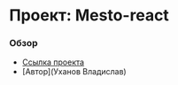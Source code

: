 # Проект: Mesto-react

### Обзор

* [Ссылка проекта](https://vladko-89.github.io/mesto-react/)
* [Автор](Уханов Владислав)
